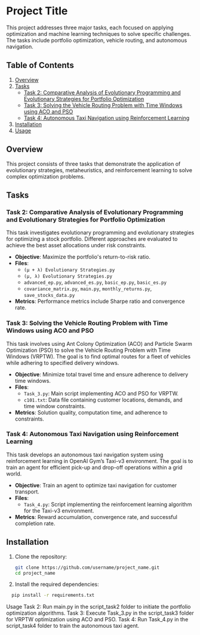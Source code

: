 # Project Title

This project addresses three major tasks, each focused on applying optimization and machine learning techniques to solve specific challenges. The tasks include portfolio optimization, vehicle routing, and autonomous navigation.

## Table of Contents
1. [Overview](#overview)
2. [Tasks](#tasks)
   - [Task 2: Comparative Analysis of Evolutionary Programming and Evolutionary Strategies for Portfolio Optimization](#task-2-comparative-analysis-of-evolutionary-programming-and-evolutionary-strategies-for-portfolio-optimization)
   - [Task 3: Solving the Vehicle Routing Problem with Time Windows using ACO and PSO](#task-3-solving-the-vehicle-routing-problem-with-time-windows-using-aco-and-pso)
   - [Task 4: Autonomous Taxi Navigation using Reinforcement Learning](#task-4-autonomous-taxi-navigation-using-reinforcement-learning)
3. [Installation](#installation)
4. [Usage](#usage)


## Overview

This project consists of three tasks that demonstrate the application of evolutionary strategies, metaheuristics, and reinforcement learning to solve complex optimization problems.



## Tasks

### Task 2: Comparative Analysis of Evolutionary Programming and Evolutionary Strategies for Portfolio Optimization

This task investigates evolutionary programming and evolutionary strategies for optimizing a stock portfolio. Different approaches are evaluated to achieve the best asset allocations under risk constraints.

- **Objective**: Maximize the portfolio's return-to-risk ratio.
- **Files**:
  - `(μ + λ) Evolutionary Strategies.py`
  - `(μ, λ) Evolutionary Strategies.py`
  - `advanced_ep.py`, `advanced_es.py`, `basic_ep.py`, `basic_es.py`
  - `covariance_matrix.py`, `main.py`, `monthly_returns.py`, `save_stocks_data.py`
- **Metrics**: Performance metrics include Sharpe ratio and convergence rate.

### Task 3: Solving the Vehicle Routing Problem with Time Windows using ACO and PSO

This task involves using Ant Colony Optimization (ACO) and Particle Swarm Optimization (PSO) to solve the Vehicle Routing Problem with Time Windows (VRPTW). The goal is to find optimal routes for a fleet of vehicles while adhering to specified delivery windows.

- **Objective**: Minimize total travel time and ensure adherence to delivery time windows.
- **Files**:
  - `Task_3.py`: Main script implementing ACO and PSO for VRPTW.
  - `c101.txt`: Data file containing customer locations, demands, and time window constraints.
- **Metrics**: Solution quality, computation time, and adherence to constraints.

### Task 4: Autonomous Taxi Navigation using Reinforcement Learning

This task develops an autonomous taxi navigation system using reinforcement learning in OpenAI Gym’s Taxi-v3 environment. The goal is to train an agent for efficient pick-up and drop-off operations within a grid world.

- **Objective**: Train an agent to optimize taxi navigation for customer transport.
- **Files**:
  - `Task_4.py`: Script implementing the reinforcement learning algorithm for the Taxi-v3 environment.
- **Metrics**: Reward accumulation, convergence rate, and successful completion rate.

## Installation

1. Clone the repository:

   ```bash
   git clone https://github.com/username/project_name.git
   cd project_name
   ```

2. Install the required dependencies:
 ```bash
   pip install -r requirements.txt
 ```


Usage
Task 2: Run main.py in the script_task2 folder to initiate the portfolio optimization algorithms.
Task 3: Execute Task_3.py in the script_task3 folder for VRPTW optimization using ACO and PSO.
Task 4: Run Task_4.py in the script_task4 folder to train the autonomous taxi agent.
 
